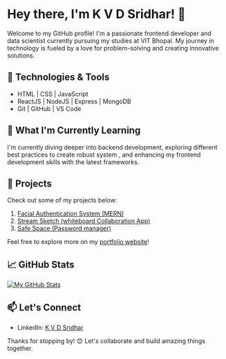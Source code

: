 # Hey there, I'm K V D Sridhar! 👋

Welcome to my GitHub profile! I'm a passionate frontend developer and data scientist currently pursuing my studies at VIT Bhopal. My journey in technology is fueled by a love for problem-solving and creating innovative solutions.

## 🔧 Technologies & Tools

- HTML | CSS | JavaScript
- ReactJS | NodeJS | Express | MongoDB
- Git | GitHub | VS Code

## 🌱 What I'm Currently Learning

I'm currently diving deeper into backend development, exploring different best practices to create robust system , and enhancing my frontend development skills with the latest frameworks.

## 🚀 Projects

Check out some of my projects below:

1. [Facial Authentication System (MERN)](https://github.com/Code-KVD/facialAuthenticationClient)
2. [Stream Sketch (whiteboard Collaboration App)](https://github.com/Code-KVD/StreamSketch)
3. [Safe Space (Password manager)](https://github.com/Code-KVD/SafeSpace)

Feel free to explore more on my [portfolio website](https://code-kvd.github.io/personal-porfolio/)!

## 📈 GitHub Stats

[![My GitHub Stats](https://github-readme-stats.vercel.app/api?username=Code-KVD&show_icons=true&theme=radical)](https://github.com/Code-KVD)

## 📫 Let's Connect

- LinkedIn: [K V D Sridhar](http://linkedin.com/in/k-v-d-sridhar-155247212)

Thanks for stopping by! 😊 Let's collaborate and build amazing things together.

<!---
Code-KVD/Code-KVD is a ✨ special ✨ repository because its `README.md` (this file) appears on your GitHub profile.
You can click the Preview link to take a look at your changes.
--->
